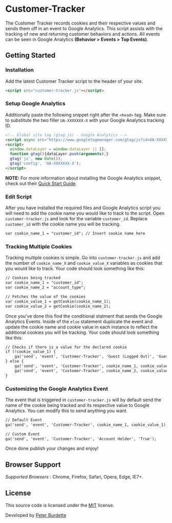 # Customer-Tracker
The Customer Tracker records cookies and their respective values and sends them off in an event to Google Analytics. This script assists with the tracking of new and returning customer behaviors and actions. All events can be seen in Google Analytics **(Behavior > Events > Top Events)**.

## Getting Started
### Installation
Add the latest Customer Tracker script to the header of your site.

```html
<script src="customer-tracker.js"></script>
```

### Setup Google Analytics 
Additionally paste the following snippet right after the `<head>` tag. Make sure to substitute the two filler `UA-XXXXXXX-X` with your Google Analytics tracking ID.

```html
<!-- Global site tag (gtag.js) - Google Analytics -->
<script async src="https://www.googletagmanager.com/gtag/js?id=UA-XXXXXXX-X"></script>
<script>
  window.dataLayer = window.dataLayer || [];
  function gtag(){dataLayer.push(arguments);}
  gtag('js', new Date());
  gtag('config', 'UA-XXXXXXX-X');
</script>
```
**NOTE:** For more information about installing the Google Analytics snippet, check out their [Quick Start Guide](https://support.google.com/analytics/answer/1008080?hl=en).

### Edit Script
After you have installed the required files and Google Analytics script you will need to add the cookie name you would like to track to the script. Open `customer-tracker.js` and look for the variable `customer_id`. Replace `customer_id` with the cookie name you will be tracking.

```html
var cookie_name_1 = "customer_id"; // Insert cookie name here
```

### Tracking Multiple Cookies
Tracking multiple cookies is simple. Go into `customer-tracker.js` and add the number of `cookie_name_X` and `cookie_value_X` variables as cookies that you would like to track. Your code should look something like this:

```html
// Cookies being tracked
var cookie_name_1 = "customer_id";
var cookie_name_2 = "account_type";

// Fetches the value of the cookies
var cookie_value_1 = getCookie(cookie_name_1); 
var cookie_value_2 = getCookie(cookie_name_2); 
```

Once you've done this find the conditional statment that sends the Google Analytics Events. Inside of the `else` statement duplicate the event and update the cookie name and cookie value in each instance to reflect the additional cookies you will be tracking. Your code should look something like this:

```html
// Checks if there is a value for the declared cookie
if (!cookie_value_1) {
	ga('send', 'event', 'Customer-Tracker', 'Guest (Logged Out)', 'Guest'); // Sends the value of Guest (Logged Out) to GA
} else {
	ga('send', 'event', 'Customer-Tracker', cookie_name_1, cookie_value_1); // Sends the Cookie Name 1 and Cookie Value 1 to GA
	ga('send', 'event', 'Customer-Tracker', cookie_name_2, cookie_value_2); // Sends the Cookie Name 2 and Cookie Value 2 to GA
}
```

### Customizing the Google Analytics Event
The event that is triggered in `customer-tracker.js` will by default send the name of the cookie being tracked and its respective value to Google Analytics. You can modify this to send anything you want.

```html
// Default Event
ga('send', 'event', 'Customer-Tracker', cookie_name_1, cookie_value_1);

// Custom Event
ga('send', 'event', 'Customer-Tracker', 'Account Holder', 'True');
```

Once done publish your changes and enjoy!

## Browser Support

*Supported Browsers* : Chrome, Firefox, Safari, Opera, Edge, IE7+.

## License

This source code is licensed under the [MIT](http://opensource.org/licenses/mit-license.php) license.

Developed by [Peter Burdette](https://www.linkedin.com/in/peter-burdette-76976552)
